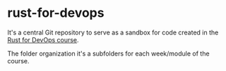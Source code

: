 # rust-for-devops

It's a central Git repository to serve as a sandbox for code created in the [Rust for DevOps course](https://www.coursera.org/learn/rust-for-devops/).

The folder organization it's a subfolders for each week/module of the course.
